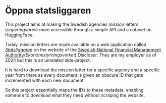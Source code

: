 # Öppna statsliggaren

This project aims at making the Swedish agencies mission letters (*regleringsbrev*) more accessible through a simple API and a dataset on HuggingFace.

Today, mission letters are made available on a web application called [*Statsliggaren*](https://www.esv.se/statsliggaren) on the website of the [Swedish National Financial Management Authority](https://www.esv.se/english/)(*Ekonomistyrningsverket*).Discloser: They are my employer as of 2024 but this is an unrelated side-project.

It is hard to download the mission letter for a specific agency and a specific year from there as every document is given an obscure ID that gets incremented with each new document.

So this project essentially maps the IDs to these metadata, enabling someone to download what they need without scraping the website.
